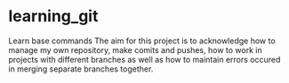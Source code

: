 # learning_git
Learn base commands
The aim for this project is to acknowledge how to manage my own repository, make comits and pushes, how to work in projects with different branches as well as how to maintain errors occured in merging separate branches together.
